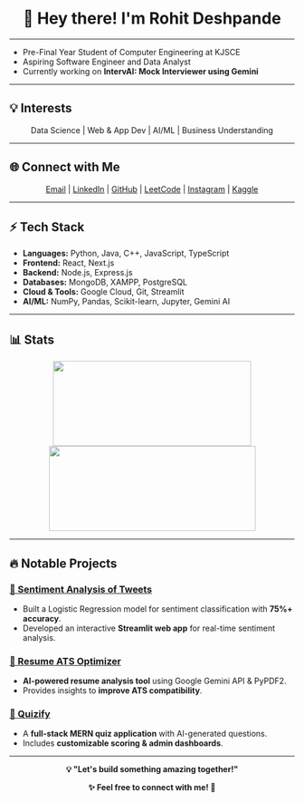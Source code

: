 <div align="center">  
  <h1>👋 Hey there! I'm Rohit Deshpande</h1>  
</div>

---

* Pre-Final Year Student of Computer Engineering at KJSCE
* Aspiring Software Engineer and Data Analyst
* Currently working on <b>IntervAI: Mock Interviewer using Gemini</b></p>

---

## 💡 Interests  

<div align = "center">
Data Science | Web & App Dev | AI/ML | Business Understanding
</div>

---

## 🌐 Connect with Me  
<div align = "center">
  
[Email](mailto:rohitsdeshpande4@gmail.com) |  [LinkedIn](https://www.linkedin.com/in/irohitdeshpande) |  [GitHub](https://github.com/irohitdeshpande) |  [LeetCode](https://leetcode.com/irohitdeshpande) |  [Instagram](https://www.instagram.com/irohitdeshpande) |  [Kaggle](https://kaggle.com/rohitdeshpande18)  

</div>

---

## ⚡ Tech Stack  

- **Languages:** Python, Java, C++, JavaScript, TypeScript
- **Frontend:** React, Next.js  
- **Backend:** Node.js, Express.js  
- **Databases:** MongoDB, XAMPP, PostgreSQL  
- **Cloud & Tools:** Google Cloud, Git, Streamlit  
- **AI/ML:** NumPy, Pandas, Scikit-learn, Jupyter, Gemini AI  

---

## 📊 Stats  

<div align="center">

<img src="https://github-readme-stats.vercel.app/api?username=irohitdeshpande&hide_border=true&show_icons=true&theme=default" width="350" height="150" />

<img src="https://leetcard.jacoblin.cool/irohitdeshpande?theme=light&font=Cousine" width="365" height="150" />


</div>

---

## 🔥 Notable Projects  

### [📝 Sentiment Analysis of Tweets](https://github.com/irohitdeshpande/sentiment-analysis-text)  
- Built a Logistic Regression model for sentiment classification with **75%+ accuracy**.  
- Developed an interactive **Streamlit web app** for real-time sentiment analysis.  

### [📄 Resume ATS Optimizer](https://github.com/irohitdeshpande/Resume-ATS-Optimizer)  
- **AI-powered resume analysis tool** using Google Gemini API & PyPDF2.  
- Provides insights to **improve ATS compatibility**.  

### [🧠 Quizify](https://github.com/irohitdeshpande/quizappproject)  
- A **full-stack MERN quiz application** with AI-generated questions.  
- Includes **customizable scoring & admin dashboards**.  

---

<div align="center"><b>
💡 "Let's build something amazing together!"  

✨ Feel free to connect with me! 🚀 
</b>  
</div>
